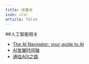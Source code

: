 ```yaml
---
title: 收藏夹
icon: star
article: false
---
```


##人工智能相关
- [The AI Navigator: your guide to AI](https://www.theainavigator.com/)
- [AI发展时间轴](https://time.graphics/line/809611)
- [通往AGI之路](https://waytoagi.feishu.cn/wiki/QPe5w5g7UisbEkkow8XcDmOpn8e)
